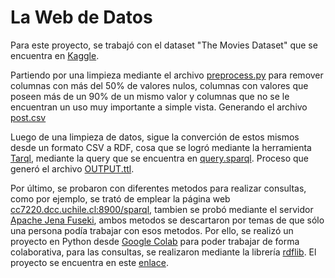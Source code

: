 # La Web de Datos

Para este proyecto, se trabajó con el dataset "The Movies Dataset" que se encuentra en [Kaggle](https://www.kaggle.com/datasets/rounakbanik/the-movies-dataset?resource=download&select=movies_metadata.csv).

Partiendo por una limpieza mediante el archivo [preprocess.py](https://github.com/jingluoz/La-Web-de-Datos/blob/main/preprocess.py) para remover columnas con más del 50% de valores nulos, columnas con valores que poseen más de un 90% de un mismo valor y columnas que no se le encuentran un uso muy importante a simple vista. Generando el archivo [post.csv](https://github.com/jingluoz/La-Web-de-Datos/blob/main/post.csv)

Luego de una limpieza de datos, sigue la converción de estos mismos desde un formato CSV a RDF, cosa que se logró mediante la herramienta [Tarql](https://tarql.github.io), mediante la query que se encuentra en [query.sparql](https://github.com/jingluoz/La-Web-de-Datos/blob/main/query.sparql). Proceso que generó el archivo [OUTPUT.ttl](https://github.com/jingluoz/La-Web-de-Datos/blob/main/OUTPUT.ttl).

Por último, se probaron con diferentes metodos para realizar consultas, como por ejemplo, se trató de emplear la página web [cc7220.dcc.uchile.cl:8900/sparql](cc7220.dcc.uchile.cl:8900/sparql), tambien se probó mediante el servidor [Apache Jena Fuseki](https://jena.apache.org/documentation/fuseki2/), ambos metodos se descartaron por temas de que sólo una persona podía trabajar con esos metodos. Por ello, se realizó un proyecto en Python desde [Google Colab](https://colab.research.google.com) para poder trabajar de forma colaborativa, para las consultas, se realizaron mediante la librería [rdflib](https://rdflib.readthedocs.io/en/stable/). El proyecto se encuentra en este [enlace](https://colab.research.google.com/drive/1eLW4YQkXDFFzX6WoO1F-52_yfsKjShHR?usp=sharing).
